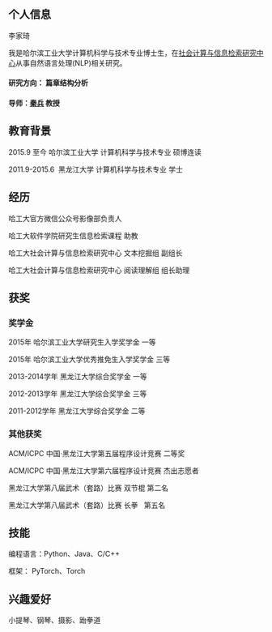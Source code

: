## 个人信息

李家琦

我是哈尔滨工业大学计算机科学与技术专业博士生，在[社会计算与信息检索研究中心](http://ir.hit.edu.cn/)从事自然语言处理(NLP)相关研究。

#### 研究方向： 篇章结构分析
#### 导师：[秦兵](http://ir.hit.edu.cn/~qinb/) 教授

## 教育背景

2015.9 至今      哈尔滨工业大学 计算机科学与技术专业 硕博连读

2011.9-2015.6  黑龙江大学 计算机科学与技术专业 学士

## 经历

哈工大官方微信公众号影像部负责人 

哈工大软件学院研究生信息检索课程 助教

哈工大社会计算与信息检索研究中心 文本挖掘组 副组长

哈工大社会计算与信息检索研究中心 阅读理解组 组长助理

## 获奖

### 奖学金

2015年 哈尔滨工业大学研究生入学奖学金 一等

2015年 哈尔滨工业大学优秀推免生入学奖学金 三等

2013-2014学年 黑龙江大学综合奖学金 一等

2012-2013学年 黑龙江大学综合奖学金 三等

2011-2012学年 黑龙江大学综合奖学金 二等

### 其他获奖

ACM/ICPC 中国·黑龙江大学第五届程序设计竞赛 二等奖

ACM/ICPC 中国·黑龙江大学第六届程序设计竞赛 杰出志愿者

黑龙江大学第八届武术（套路）比赛 双节棍 第二名

黑龙江大学第八届武术（套路）比赛 长拳   第五名

## 技能

编程语言：Python、Java、C/C++

框架： PyTorch、Torch

## 兴趣爱好

小提琴、钢琴、摄影、跆拳道
